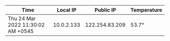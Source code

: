 | Time     | Local IP | Public IP | Temperature |
| ----------- | ----------- | ----------- | ----------- |
| Thu 24 Mar 2022 11:30:02 AM +0545      | 10.0.2.133     | 122.254.83.209  | 53.7° |
